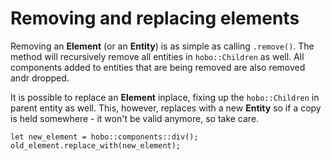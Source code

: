 # Removing and replacing elements

Removing an **Element** (or an **Entity**) is as simple as calling `.remove()`. The method will recursively remove all entities in `hobo::Children` as well. All components added to entities that are being removed are also removed andr dropped.    

It is possible to replace an **Element** inplace, fixing up the `hobo::Children` in parent entity as well. This, however, replaces with a new **Entity** so if a copy is held somewhere - it won't be valid anymore, so take care.

```rust,noplaypen
let new_element = hobo::components::div();
old_element.replace_with(new_element);
```
